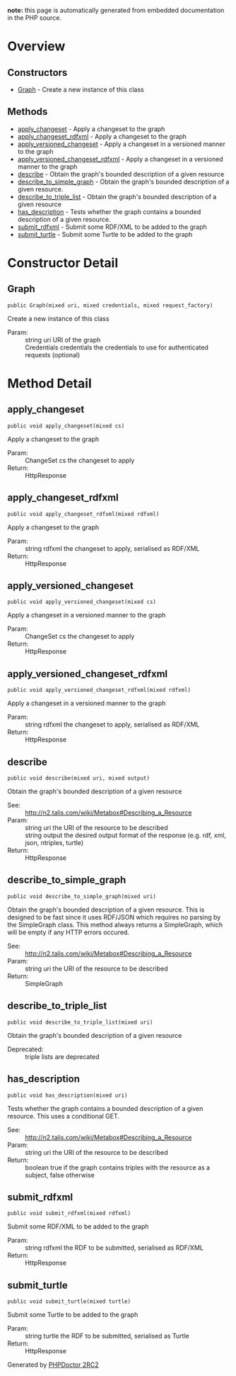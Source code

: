 **note:** this page is automatically generated from embedded documentation in the PHP source.

# Overview #

## Constructors ##
  * [Graph](#Graph.md) - Create a new instance of this class
## Methods ##
  * [apply\_changeset](#apply_changeset.md) - Apply a changeset to the graph
  * [apply\_changeset\_rdfxml](#apply_changeset_rdfxml.md) - Apply a changeset to the graph
  * [apply\_versioned\_changeset](#apply_versioned_changeset.md) - Apply a changeset in a versioned manner to the graph
  * [apply\_versioned\_changeset\_rdfxml](#apply_versioned_changeset_rdfxml.md) - Apply a changeset in a versioned manner to the graph
  * [describe](#describe.md) - Obtain the graph's bounded description of a given resource
  * [describe\_to\_simple\_graph](#describe_to_simple_graph.md) - Obtain the graph's bounded description of a given resource.
  * [describe\_to\_triple\_list](#describe_to_triple_list.md) - Obtain the graph's bounded description of a given resource
  * [has\_description](#has_description.md) - Tests whether the graph contains a bounded description of a given resource.
  * [submit\_rdfxml](#submit_rdfxml.md) - Submit some RDF/XML to be added to the graph
  * [submit\_turtle](#submit_turtle.md) - Submit some Turtle to be added to the graph

# Constructor Detail #

## Graph ##

```
public Graph(mixed uri, mixed credentials, mixed request_factory)
```

Create a new instance of this class<dl>
<dt>Param:</dt>
<dd>string uri URI of the graph</dd>
<dd>Credentials credentials the credentials to use for authenticated requests (optional)</dd>
</dl>


# Method Detail #

## apply\_changeset ##

```
public void apply_changeset(mixed cs)
```

Apply a changeset to the graph<dl>
<dt>Param:</dt>
<dd>ChangeSet cs the changeset to apply</dd>
<dt>Return:</dt>
<dd>HttpResponse</dd>
</dl>


## apply\_changeset\_rdfxml ##

```
public void apply_changeset_rdfxml(mixed rdfxml)
```

Apply a changeset to the graph<dl>
<dt>Param:</dt>
<dd>string rdfxml the changeset to apply, serialised as RDF/XML</dd>
<dt>Return:</dt>
<dd>HttpResponse</dd>
</dl>


## apply\_versioned\_changeset ##

```
public void apply_versioned_changeset(mixed cs)
```

Apply a changeset in a versioned manner to the graph<dl>
<dt>Param:</dt>
<dd>ChangeSet cs the changeset to apply</dd>
<dt>Return:</dt>
<dd>HttpResponse</dd>
</dl>


## apply\_versioned\_changeset\_rdfxml ##

```
public void apply_versioned_changeset_rdfxml(mixed rdfxml)
```

Apply a changeset in a versioned manner to the graph<dl>
<dt>Param:</dt>
<dd>string rdfxml the changeset to apply, serialised as RDF/XML</dd>
<dt>Return:</dt>
<dd>HttpResponse</dd>
</dl>


## describe ##

```
public void describe(mixed uri, mixed output)
```

Obtain the graph's bounded description of a given resource<dl>
<dt>See:</dt>
<dd><a href='http://n2.talis.com/wiki/Metabox#Describing_a_Resource'>http://n2.talis.com/wiki/Metabox#Describing_a_Resource</a></dd>
<dt>Param:</dt>
<dd>string uri the URI of the resource to be described</dd>
<dd>string output the desired output format of the response (e.g. rdf, xml, json, ntriples, turtle)</dd>
<dt>Return:</dt>
<dd>HttpResponse</dd>
</dl>


## describe\_to\_simple\_graph ##

```
public void describe_to_simple_graph(mixed uri)
```

Obtain the graph's bounded description of a given resource. This is designed to be fast since it uses RDF/JSON which requires no parsing by the SimpleGraph class. This method always returns a SimpleGraph, which will be empty if any HTTP errors occured.<dl>
<dt>See:</dt>
<dd><a href='http://n2.talis.com/wiki/Metabox#Describing_a_Resource'>http://n2.talis.com/wiki/Metabox#Describing_a_Resource</a></dd>
<dt>Param:</dt>
<dd>string uri the URI of the resource to be described</dd>
<dt>Return:</dt>
<dd>SimpleGraph</dd>
</dl>


## describe\_to\_triple\_list ##

```
public void describe_to_triple_list(mixed uri)
```

Obtain the graph's bounded description of a given resource<dl>
<dt>Deprecated:</dt>
<dd>triple lists are deprecated</dd>
</dl>


## has\_description ##

```
public void has_description(mixed uri)
```

Tests whether the graph contains a bounded description of a given resource. This uses a conditional GET.<dl>
<dt>See:</dt>
<dd><a href='http://n2.talis.com/wiki/Metabox#Describing_a_Resource'>http://n2.talis.com/wiki/Metabox#Describing_a_Resource</a></dd>
<dt>Param:</dt>
<dd>string uri the URI of the resource to be described</dd>
<dt>Return:</dt>
<dd>boolean true if the graph contains triples with the resource as a subject, false otherwise</dd>
</dl>


## submit\_rdfxml ##

```
public void submit_rdfxml(mixed rdfxml)
```

Submit some RDF/XML to be added to the graph<dl>
<dt>Param:</dt>
<dd>string rdfxml the RDF to be submitted, serialised as RDF/XML</dd>
<dt>Return:</dt>
<dd>HttpResponse</dd>
</dl>


## submit\_turtle ##

```
public void submit_turtle(mixed turtle)
```

Submit some Turtle to be added to the graph<dl>
<dt>Param:</dt>
<dd>string turtle the RDF to be submitted, serialised as Turtle</dd>
<dt>Return:</dt>
<dd>HttpResponse</dd>
</dl>




Generated by [PHPDoctor 2RC2](http://phpdoctor.sourceforge.net/)